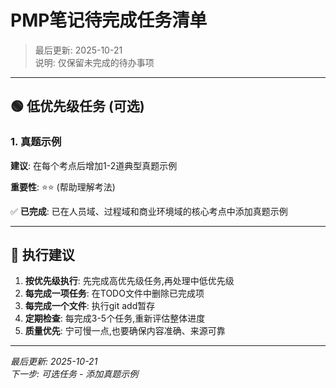 # PMP笔记待完成任务清单

> 最后更新: 2025-10-21  
> 说明: 仅保留未完成的待办事项

---

## 🟢 低优先级任务 (可选)

### 1. 真题示例
**建议**: 在每个考点后增加1-2道典型真题示例

**重要性**: ⭐⭐ (帮助理解考法)

✅ **已完成**: 已在人员域、过程域和商业环境域的核心考点中添加真题示例

---

## 📌 执行建议

1. **按优先级执行**: 先完成高优先级任务,再处理中低优先级
2. **每完成一项任务**: 在TODO文件中删除已完成项
3. **每完成一个文件**: 执行git add暂存
4. **定期检查**: 每完成3-5个任务,重新评估整体进度
5. **质量优先**: 宁可慢一点,也要确保内容准确、来源可靠

---

_最后更新: 2025-10-21_  
_下一步: 可选任务 - 添加真题示例_